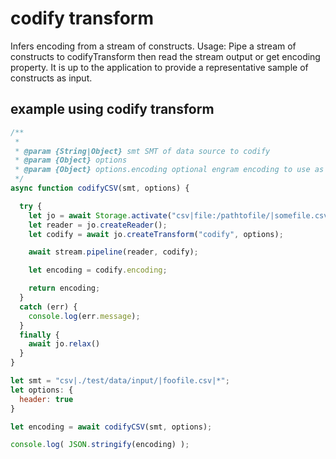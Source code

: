 # codify transform

Infers encoding from a stream of constructs.
Usage: Pipe a stream of constructs to codifyTransform then read the stream output or get encoding property.
It is up to the application to provide a representative sample of constructs as input.

## example using codify transform

```javascript
/**
 *
 * @param {String|Object} smt SMT of data source to codify
 * @param {Object} options
 * @param {Object} options.encoding optional engram encoding to use as a seed
 */
async function codifyCSV(smt, options) {

  try {
    let jo = await Storage.activate("csv|file:/pathtofile/|somefile.csv|*", {headers: true});
    let reader = jo.createReader();
    let codify = await jo.createTransform("codify", options);

    await stream.pipeline(reader, codify);

    let encoding = codify.encoding;

    return encoding;
  }
  catch (err) {
    console.log(err.message);
  }
  finally {
    await jo.relax()
  }
}

let smt = "csv|./test/data/input/|foofile.csv|*";
let options: {
  header: true
}

let encoding = await codifyCSV(smt, options);

console.log( JSON.stringify(encoding) );
```
